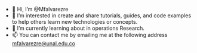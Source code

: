 - 👋 Hi, I’m @Mfalvarezre
- 👀 I’m interested in create and share tutorials, guides, and code examples to help others learn new technologies or concepts.
- 🌱 I’m currently learning about in operations Research.
- 📫 You can contact me by emailing me at the following address mfalvarezre@unal.edu.co

<!---
Mfalvarezre/Mfalvarezre is a ✨ special ✨ repository because its `README.md` (this file) appears on your GitHub profile.
You can click the Preview link to take a look at your changes.
--->
